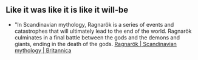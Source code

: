 ## Like it was like it is like it will-be 

- "In Scandinavian mythology, Ragnarök is a series of events and catastrophes that will ultimately lead to the end of the world. Ragnarök culminates in a final battle between the gods and the demons and giants, ending in the death of the gods.
	[Ragnarök | Scandinavian mythology | Britannica](https://www.britannica.com/event/Ragnarok) 
  
